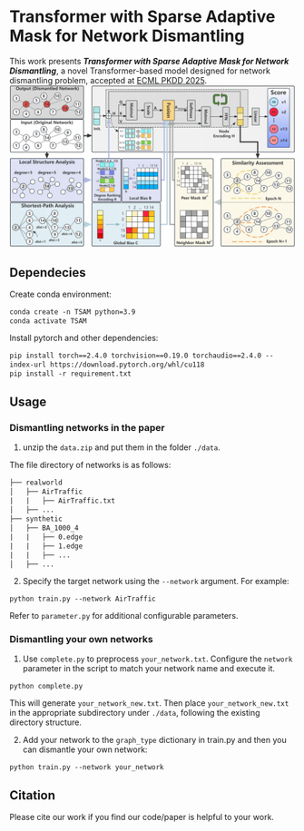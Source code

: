 # Transformer with Sparse Adaptive Mask for Network Dismantling
This work presents ***Transformer with Sparse Adaptive Mask for Network Dismantling***, a novel Transformer-based model designed for network dismantling problem, accepted at [ECML PKDD 2025](https://ecmlpkdd.org/2025/).
![image](https://github.com/valyentine/img/blob/main/framework.png)
## Dependecies
Create conda environment:
```
conda create -n TSAM python=3.9
conda activate TSAM
```
Install pytorch and other dependencies:
```
pip install torch==2.4.0 torchvision==0.19.0 torchaudio==2.4.0 --index-url https://download.pytorch.org/whl/cu118
pip install -r requirement.txt
```
## Usage
### Dismantling networks in the paper
1. unzip the `data.zip` and put them in the folder `./data`.
   
The file directory of networks is as follows:
```
├── realworld
│   ├── AirTraffic
|   |   ├── AirTraffic.txt
│   ├── ...
├── synthetic
│   ├── BA_1000_4
|   |   ├── 0.edge
|   |   ├── 1.edge
|   |   ├── ...
│   ├── ...
```
2. Specify the target network using the `--network` argument. For example:  
```
python train.py --network AirTraffic
```
Refer to `parameter.py` for additional configurable parameters.
### Dismantling your own networks
1. Use `complete.py` to preprocess `your_network.txt`. Configure the `network` parameter in the script to match your network name and execute it.
```
python complete.py
```
This will generate `your_network_new.txt`. Then place `your_network_new.txt` in the appropriate subdirectory under `./data`, following the existing directory structure.

2. Add your network to the `graph_type` dictionary in train.py and then you can dismantle your own network:
```
python train.py --network your_network
```

## Citation
Please cite our work if you find our code/paper is helpful to your work.

